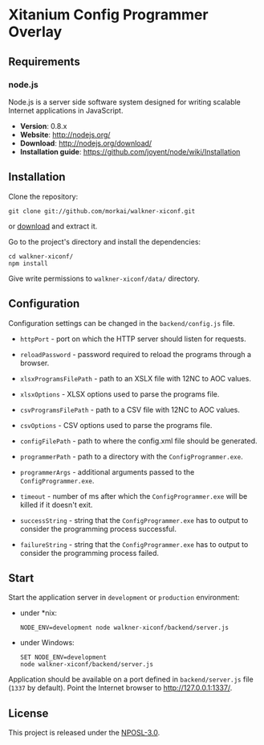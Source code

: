 # Xitanium Config Programmer Overlay

## Requirements

### node.js

Node.js is a server side software system designed for writing scalable
Internet applications in JavaScript.

  * __Version__: 0.8.x
  * __Website__: http://nodejs.org/
  * __Download__: http://nodejs.org/download/
  * __Installation guide__: https://github.com/joyent/node/wiki/Installation

## Installation

Clone the repository:

```
git clone git://github.com/morkai/walkner-xiconf.git
```

or [download](https://github.com/morkai/walkner-xiconf/zipball/master)
and extract it.

Go to the project's directory and install the dependencies:

```
cd walkner-xiconf/
npm install
```

Give write permissions to `walkner-xiconf/data/` directory.

## Configuration

Configuration settings can be changed in the `backend/config.js` file.

  * `httpPort` - port on which the HTTP server should listen for requests.

  * `reloadPassword` - password required to reload the programs through a browser.

  * `xlsxProgramsFilePath` - path to an XSLX file with 12NC to AOC values.

  * `xlsxOptions` - XLSX options used to parse the programs file.

  * `csvProgramsFilePath` - path to a CSV file with 12NC to AOC values.

  * `csvOptions` - CSV options used to parse the programs file.

  * `configFilePath` - path to where the config.xml file should be generated.

  * `programmerPath` - path to a directory with the `ConfigProgrammer.exe`.

  * `programmerArgs` - additional arguments passed to the `ConfigProgrammer.exe`.

  * `timeout` - number of ms after which the `ConfigProgrammer.exe` will be
    killed if it doesn't exit.

  * `successString` - string that the `ConfigProgrammer.exe` has to output to
    consider the programming process successful.

  * `failureString` - string that the `ConfigProgrammer.exe` has to output to
    consider the programming process failed.

## Start

Start the application server in `development` or `production` environment:

  * under *nix:

    ```
    NODE_ENV=development node walkner-xiconf/backend/server.js
    ```

  * under Windows:

    ```
    SET NODE_ENV=development
    node walkner-xiconf/backend/server.js
    ```

Application should be available on a port defined in `backend/server.js` file
(`1337` by default). Point the Internet browser to http://127.0.0.1:1337/.

## License

This project is released under the
[NPOSL-3.0](https://raw.github.com/morkai/walkner-xiconf/master/license.md).

